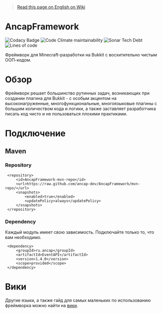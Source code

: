 > [Read this page on English on Wiki](https://github.com/ancap-dev/AncapFramework/wiki)

# AncapFramework

![Codacy Badge](https://img.shields.io/codacy/grade/85187fe25a954ba7b9331d1fe51deb25?style=flat-square) ![Code Climate maintainability](https://img.shields.io/codeclimate/maintainability-percentage/PukPukov/AncapFramework-1?style=flat-square) ![Sonar Tech Debt](https://img.shields.io/sonar/tech_debt/ancap-dev_AncapFramework?server=https%3A%2F%2Fsonarcloud.io&style=flat-square) ![Lines of code](https://img.shields.io/tokei/lines/github/PukPukov/AncapFramework-1?style=flat-square)

Фреймворк для Minecraft-разработки на Bukkit с восхитительно чистым ООП-кодом.


# Обзор

Фреймворк решает большинство рутинных задач, возникающих при создании плагина для Bukkit - с особым акцентом на высоконагруженные, многофункциональные, многоязыковые плагины с большим количеством кода и логики, а также заставляет разработчика писать код чисто и не пользоваться плохими практиками.

# Подключение
## Maven
### Repository

     <repository>  
	     <id>AncapFramework-mvn-repo</id>  
	     <url>https://raw.github.com/ancap-dev/AncapFramework/mvn-repo/</url>  
	     <snapshots> 
		     <enabled>true</enabled>  
		     <updatePolicy>always</updatePolicy>  
	     </snapshots>
	 </repository>

### Dependency

Каждый модуль имеет свою зависимость. Подключайте только то, что вам необходимо. 

     <dependency>  
	     <groupId>ru.ancap</groupId>  
	     <artifactId>EventAPI</artifactId>  
	     <version>1.4.0</version>  
	     <scope>provided</scope>  
     </dependency>

# Вики

Другие языки, а также гайд для самых маленьких по использованию фреймворка можно найти на [вики](https://github.com/ancap-dev/AncapFramework/wiki).
